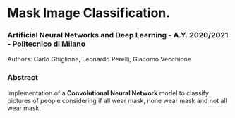 # Mask Image Classification.

### Artificial Neural Networks and Deep Learning - A.Y. 2020/2021 - Politecnico di Milano

Authors: Carlo Ghiglione, Leonardo Perelli, Giacomo Vecchione

### Abstract
Implementation of a **Convolutional Neural Network** model to classify pictures of people considering if all wear mask, none wear mask and not all wear mask. 
